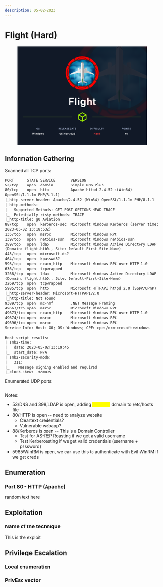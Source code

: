 ```yaml
---
description: 05-02-2023
---
```


# Flight (Hard)

<figure><img src="../../../.gitbook/assets/Flight.png" alt="" width="563"><figcaption></figcaption></figure>

## Information Gathering

Scanned all TCP ports:

```
PORT      STATE SERVICE       VERSION
53/tcp    open  domain        Simple DNS Plus
80/tcp    open  http          Apache httpd 2.4.52 ((Win64) OpenSSL/1.1.1m PHP/8.1.1)
|_http-server-header: Apache/2.4.52 (Win64) OpenSSL/1.1.1m PHP/8.1.1
| http-methods: 
|   Supported Methods: GET POST OPTIONS HEAD TRACE
|_  Potentially risky methods: TRACE
|_http-title: g0 Aviation
88/tcp    open  kerberos-sec  Microsoft Windows Kerberos (server time: 2023-05-02 13:18:53Z)
135/tcp   open  msrpc         Microsoft Windows RPC
139/tcp   open  netbios-ssn   Microsoft Windows netbios-ssn
389/tcp   open  ldap          Microsoft Windows Active Directory LDAP (Domain: flight.htb0., Site: Default-First-Site-Name)
445/tcp   open  microsoft-ds?
464/tcp   open  kpasswd5?
593/tcp   open  ncacn_http    Microsoft Windows RPC over HTTP 1.0
636/tcp   open  tcpwrapped
3268/tcp  open  ldap          Microsoft Windows Active Directory LDAP (Domain: flight.htb0., Site: Default-First-Site-Name)
3269/tcp  open  tcpwrapped
5985/tcp  open  http          Microsoft HTTPAPI httpd 2.0 (SSDP/UPnP)
|_http-server-header: Microsoft-HTTPAPI/2.0
|_http-title: Not Found
9389/tcp  open  mc-nmf        .NET Message Framing
49667/tcp open  msrpc         Microsoft Windows RPC
49673/tcp open  ncacn_http    Microsoft Windows RPC over HTTP 1.0
49674/tcp open  msrpc         Microsoft Windows RPC
49696/tcp open  msrpc         Microsoft Windows RPC
Service Info: Host: G0; OS: Windows; CPE: cpe:/o:microsoft:windows

Host script results:
| smb2-time: 
|   date: 2023-05-02T13:19:45
|_  start_date: N/A
| smb2-security-mode: 
|   311: 
|_    Message signing enabled and required
|_clock-skew: -58m09s
```

Enumerated UDP ports:

```
```

Notes:

* 53/DNS and 398/LDAP is open, adding <mark style="color:yellow;">flight.htb</mark> domain to /etc/hosts file
* 80/HTTP is open -- need to analyze website
  * Cleartext credentials?
  * Vulnerable webapp?
* 88/Kerberos is open -- This is a Domain Controller
  * Test for AS-REP Roasting if we get a valid username
  * Test Kerberoasting if we get valid credentials (username + password)
* 5985/WinRM is open, we can use this to authenticate with Evil-WinRM if we get creds

## Enumeration

### Port 80 - HTTP (Apache)

random text here

## Exploitation

### Name of the technique

This is the exploit

## Privilege Escalation

### Local enumeration

### PrivEsc vector

